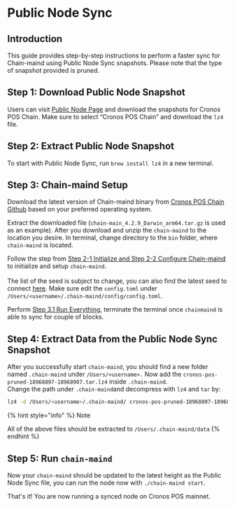 # Public Node Sync

## Introduction

This guide provides step-by-step instructions to perform a faster sync for Chain-maind using Public Node Sync snapshots. Please note that the type of snapshot provided is pruned. &#x20;

## Step 1: Download Public Node Snapshot

Users can visit [Public Node Page](https://www.publicnode.com/snapshots#cronos) and download the snapshots for Cronos POS Chain. Make sure to select “Cronos POS Chain” and download the `lz4` file.

## Step 2: Extract Public Node Snapshot

To start with Public Node Sync, run `brew install lz4` in a new terminal.&#x20;

## Step 3: Chain-maind Setup

Download the latest version of Chain-maind binary from [Cronos POS Chain Github](https://github.com/crypto-org-chain/chain-main/releases/latest) based on your preferred operating system.

Extract the downloaded file (`chain-main_4.2.9_Darwin_arm64.tar.gz` is used as an example). After you download and unzip the `chain-maind` to the location you desire. In terminal, change directory to the `bin` folder, where `chain-maind` is located.&#x20;

Follow the step from [Step 2-1 Initialize and Step 2-2 Configure Chain-maind](https://docs.cronos-pos.org/for-node-hosts/getting-started/mainnet#step-2-1.-initialize-chain-maind) to initialize and setup `chain-maind`. \
\
The list of the seed is subject to change, you can also find the latest seed to connect [here](https://github.com/crypto-org-chain/mainnet#seed-nodes). Make sure edit the `config.toml` under `/Users/<username>/.chain-maind/config/config.toml`.&#x20;

Perform [Step 3.1 Run Everything](https://docs.cronos-pos.org/for-node-hosts/getting-started/mainnet\_validator#step-3-1.-run-everything), terminate the terminal once `chainmaind` is able to sync for couple of blocks.

## Step 4: Extract Data from the Public Node Sync Snapshot

After you successfully start `chain-maind`, you should find a new folder named `.chain-maind` under `/Users/<username>.` Now add the `cronos-pos-pruned-18968897-18968907.tar.lz4`  inside `.chain-maind`. \
Change the path under `.chain-maind`and decompress with `lz4` and `tar` by:

```bash
lz4 -d /Users/<username>/.chain-maind/ cronos-pos-pruned-18968897-18968907.tar.lz4.tar.lz4 | tar -xv
```

{% hint style="info" %}
Note

All of the above files should be extracted to `/Users/.chain-maind/data`
{% endhint %}

## Step 5: Run `chain-maind`&#x20;

Now your `chain-maind` should be updated to the latest height as the Public Node Sync file, you can run the node now with `./chain-maind start`.&#x20;

That's it! You are now running a synced node on Cronos POS mainnet.&#x20;
